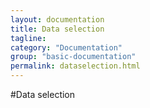 ```yaml
---
layout: documentation
title: Data selection 
tagline: 
category: "Documentation"
group: "basic-documentation"
permalink: dataselection.html
---
```

#Data selection
